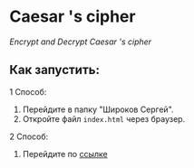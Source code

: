 # Caesar 's cipher

*Encrypt and Decrypt Caesar 's cipher* 

## Как запустить:

1 Способ:

1. Перейдите в папку "Широков Сергей".
2. Откройте файл `index.html` через браузер.

2 Способ:

1. Перейдите по [ссылке](https://sershiro.github.io/caesar/)
